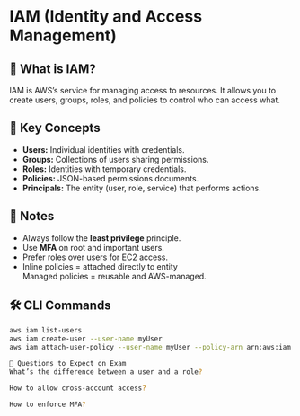 # IAM (Identity and Access Management)

## 🔐 What is IAM?

IAM is AWS’s service for managing access to resources. It allows you to create users, groups, roles, and policies to control who can access what.

## 📌 Key Concepts

- **Users:** Individual identities with credentials.
- **Groups:** Collections of users sharing permissions.
- **Roles:** Identities with temporary credentials.
- **Policies:** JSON-based permissions documents.
- **Principals:** The entity (user, role, service) that performs actions.

## 🧠 Notes

- Always follow the **least privilege** principle.
- Use **MFA** on root and important users.
- Prefer roles over users for EC2 access.
- Inline policies = attached directly to entity  
  Managed policies = reusable and AWS-managed.

## 🛠️ CLI Commands

```bash
aws iam list-users
aws iam create-user --user-name myUser
aws iam attach-user-policy --user-name myUser --policy-arn arn:aws:iam::aws:policy/ReadOnlyAccess

📝 Questions to Expect on Exam
What’s the difference between a user and a role?

How to allow cross-account access?

How to enforce MFA?
